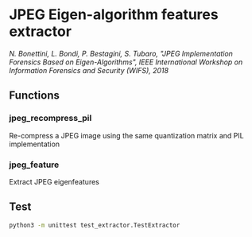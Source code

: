 # JPEG Eigen-algorithm features extractor
*N. Bonettini, L. Bondi, P. Bestagini, S. Tubaro,
"JPEG Implementation Forensics Based on Eigen-Algorithms",
IEEE International Workshop on Information Forensics and Security (WIFS),
2018*


## Functions

### jpeg_recompress_pil
Re-compress a JPEG image using the same quantization matrix and PIL implementation

### jpeg_feature
Extract JPEG eigenfeatures

## Test
```bash
python3 -m unittest test_extractor.TestExtractor
```